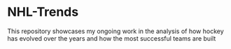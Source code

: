 # NHL-Trends
This repository showcases my ongoing work in the analysis of how hockey has evolved over the years and how the most successful teams are built
